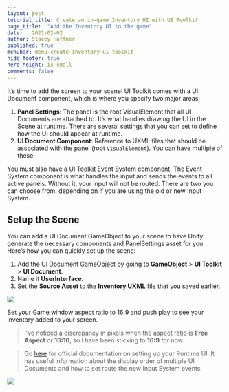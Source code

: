 ```yaml
---
layout: post
tutorial_title: Create an in-game Inventory UI with UI Toolkit
page_title:  "Add the Inventory UI to the game"
date:   2021-02-02
author: Stacey Haffner
published: true
menubar: menu-create-inventory-ui-toolkit
hide_footer: true
hero_height: is-small
comments: false
---
```

It’s time to add the screen to your scene! UI Toolkit comes with a UI Document component, which is where you specify two major areas:

1. **Panel Settings**: The panel is the root VisualElement that all UI Documents are attached to. It’s what handles drawing the UI in the Scene at runtime. There are several settings that you can set to define how the UI should appear at runtime.
2. **UI Document Component**:  Reference to UXML files that should be associated with the panel (root `VIsualElement`). You can have multiple of these. 

You must also have a UI Toolkit Event System component. The Event System component is what handles the input and sends the events to all active panels. Without it, your input will not be routed. There are two you can choose from, depending on if you are using the old or new Input System.

## Setup the Scene
You can add a UI Document GameObject to your scene to have Unity generate the necessary components and PanelSettings asset for you. Here’s how you can quickly set up the scene:

1. Add the UI Document GameObject by going to **GameObject** > **UI Toolkit** > **UI Document**. 
2. Name it **UserInterface**. 
3. Set the **Source Asset** to the **Inventory UXML** file that you saved earlier. 

![]({{page.dir}}/images/3-runtime-ui-document.gif)

Set your Game window aspect ratio to 16:9 and push play to see your inventory added to your screen.

> I’ve noticed a discrepancy in pixels when the aspect ratio is **Free Aspect** or **16:10**, so I have been sticking to **16:9** for now. 

> Go [here](https://docs.google.com/document/d/1C_c5hrqOrkgYjmD3s04vcKfk-aQ8n007Ti7vUR51SeQ/edit) for official documentation on setting up your Runtime UI. It has useful information about the display order of multiple UI Documents and how to set route the new Input System events.

![]({{page.dir}}/images/3-runtime-loaded.png)
